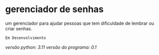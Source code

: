 # gerenciador de senhas
um gerenciador para ajudar pessoas que tem dificuldade de lembrar ou criar senhas.

```Em Desenvolvimento```


*versão python: 3.11*
*versão do programa: 0.1*
